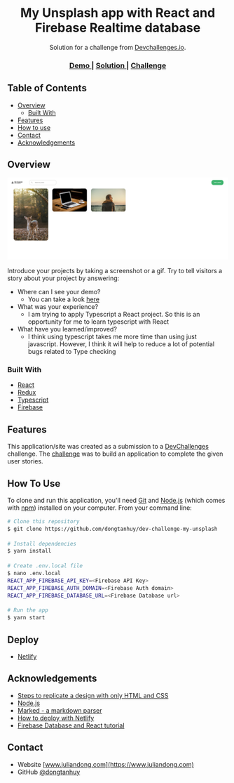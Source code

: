 <!-- Please update value in the {}  -->

<h1 align="center">My Unsplash app with React and Firebase Realtime database</h1>

<div align="center">
   Solution for a challenge from  <a href="http://devchallenges.io" target="_blank">Devchallenges.io</a>.
</div>

<div align="center">
  <h3>
    <a href="https://sharp-hugle-07825d.netlify.app/">
      Demo
    </a>
    <span> | </span>
    <a href="https://github.com/dongtanhuy/dev-challenge-my-unsplash">
      Solution
    </a>
    <span> | </span>
    <a href="https://devchallenges.io/challenges/rYyhwJAxMfES5jNQ9YsP">
      Challenge
    </a>
  </h3>
</div>

<!-- TABLE OF CONTENTS -->

## Table of Contents

- [Overview](#overview)
  - [Built With](#built-with)
- [Features](#features)
- [How to use](#how-to-use)
- [Contact](#contact)
- [Acknowledgements](#acknowledgements)

<!-- OVERVIEW -->

## Overview

![screenshot](./demo.png)

Introduce your projects by taking a screenshot or a gif. Try to tell visitors a story about your project by answering:

- Where can I see your demo?
  * You can take a look [here](https://sharp-hugle-07825d.netlify.app/) 
- What was your experience?
  * I am trying to apply Typescript a React project. So this is an opportunity for me to learn typescript with React
- What have you learned/improved?
  * I think using typescript takes me more time than using just javascript. However, I think it will help to reduce a lot of potential bugs related to Type checking

### Built With

<!-- This section should list any major frameworks that you built your project using. Here are a few examples.-->

- [React](https://reactjs.org/)
- [Redux](https://redux.js.org/)
- [Typescript](https://www.typescriptlang.org/)
- [Firebase](https://firebase.google.com/docs/database)

## Features

<!-- List the features of your application or follow the template. Don't share the figma file here :) -->

This application/site was created as a submission to a [DevChallenges](https://devchallenges.io/challenges) challenge. The [challenge](https://devchallenges.io/challenges/rYyhwJAxMfES5jNQ9YsP) was to build an application to complete the given user stories.

## How To Use

<!-- Example: -->

To clone and run this application, you'll need [Git](https://git-scm.com) and [Node.js](https://nodejs.org/en/download/) (which comes with [npm](http://npmjs.com)) installed on your computer. From your command line:

```bash
# Clone this repository
$ git clone https://github.com/dongtanhuy/dev-challenge-my-unsplash

# Install dependencies
$ yarn install

# Create .env.local file
$ nano .env.local
REACT_APP_FIREBASE_API_KEY=<Firebase API Key>
REACT_APP_FIREBASE_AUTH_DOMAIN=<Firebase Auth domain>
REACT_APP_FIREBASE_DATABASE_URL=<Firebase Database url>

# Run the app
$ yarn start
```

## Deploy
- [Netlify](https://www.netlify.com/)

## Acknowledgements

<!-- This section should list any articles or add-ons/plugins that helps you to complete the project. This is optional but it will help you in the future. For example: -->

- [Steps to replicate a design with only HTML and CSS](https://devchallenges-blogs.web.app/how-to-replicate-design/)
- [Node.js](https://nodejs.org/)
- [Marked - a markdown parser](https://github.com/chjj/marked)
- [How to deploy with Netlify](https://dev.to/easybuoy/deploying-react-app-from-github-to-netlify-3a9j)
- [Firebase Database and React tutorial](https://codesource.io/understanding-firebase-realtime-database-using-react/)

## Contact

- Website [www.juliandong.com](https://www.juliandong.com)
- GitHub [@dongtanhuy](https://github.com/dongtanhuy)
